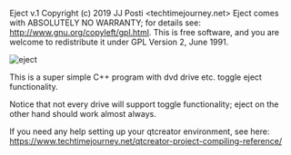 Eject v.1 Copyright (c) 2019 JJ Posti <techtimejourney.net>
Eject comes with ABSOLUTELY NO WARRANTY;
for details see: http://www.gnu.org/copyleft/gpl.html.
This is free software, and you are welcome to redistribute it under
GPL Version 2, June 1991.

![eject](https://user-images.githubusercontent.com/29865797/53698437-9c878900-3dd4-11e9-9c6a-6cf1a25325f3.jpg)


This is a super simple C++ program with  dvd drive etc. toggle eject functionality.

Notice that not every drive will support toggle functionality; eject on the other hand should work almost always.

If you need any help setting up your qtcreator environment, see here: https://www.techtimejourney.net/qtcreator-project-compiling-reference/

